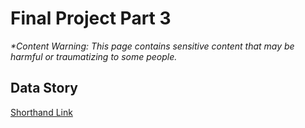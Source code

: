 # Final Project Part 3

_*Content Warning: This page contains sensitive content that may be harmful or traumatizing to some people._


## Data Story

[Shorthand Link](https://carnegiemellon.shorthandstories.com/fc72f0a3-3885-4794-876b-232e38e69a92/index.html)

